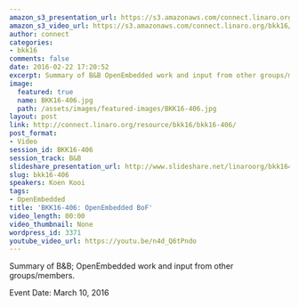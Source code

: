 ```yaml
---
amazon_s3_presentation_url: https://s3.amazonaws.com/connect.linaro.org/bkk16/Presentations/Thursday/BKK16-406.pdf
amazon_s3_video_url: https://s3.amazonaws.com/connect.linaro.org/bkk16/Videos/Thursday/BKK16-406%20Ubuntu%20Core%20-%20A%20snappy%20platform%20for%20embedded%2C%20IoT%20and%2096Boards%21.mp4
author: connect
categories:
- bkk16
comments: false
date: 2016-02-22 17:20:52
excerpt: Summary of B&B OpenEmbedded work and input from other groups/members.
image:
  featured: true
  name: BKK16-406.jpg
  path: /assets/images/featured-images/BKK16-406.jpg
layout: post
link: http://connect.linaro.org/resource/bkk16/bkk16-406/
post_format:
- Video
session_id: BKK16-406
session_track: B&B
slideshare_presentation_url: http://www.slideshare.net/linaroorg/bkk16406-ubuntu-core-a-snappy-platform-for-embedded-iot-and-96boards
slug: bkk16-406
speakers: Koen Kooi
tags:
- OpenEmbedded
title: 'BKK16-406: OpenEmbedded BoF'
video_length: 00:00
video_thumbnail: None
wordpress_id: 3371
youtube_video_url: https://youtu.be/n4d_Q6tPndo
---
```


Summary of B&B; OpenEmbedded work and input from other groups/members.

Event Date: March 10, 2016